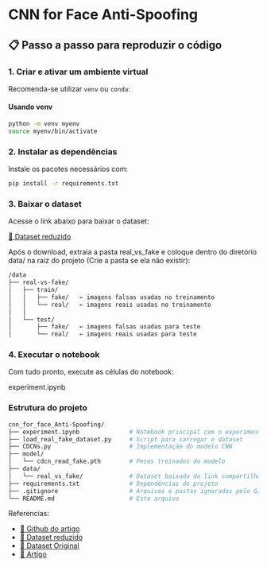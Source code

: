 # CNN for Face Anti-Spoofing

## 📋 Passo a passo para reproduzir o código

### 1. Criar e ativar um ambiente virtual

Recomenda-se utilizar `venv` ou `conda`:

#### Usando venv
```bash
python -m venv myenv
source myenv/bin/activate 
```

### 2. Instalar as dependências

Instale os pacotes necessários com:

```bash
pip install -r requirements.txt
```

### 3. Baixar o dataset

Acesse o link abaixo para baixar o dataset:

[ 🔗 Dataset reduzido](https://universidadecatolica-my.sharepoint.com/:f:/g/personal/isadora_00000844511_unicap_br/EhtSKCrkC_lBlCH7qDSSqskBhbLPl6JKEYuKWUEYA4jMaw?e=sSHCnR)

Após o download, extraia a pasta real_vs_fake e coloque dentro do diretório data/ na raiz do projeto (Crie a pasta se ela não existir):

```bash
/data
├── real-vs-fake/
│   ├── train/
│   │   ├── fake/   ← imagens falsas usadas no treinamento
│   │   └── real/   ← imagens reais usadas no treinamento
│   │
│   └── test/
│       ├── fake/   ← imagens falsas usadas para teste
│       └── real/   ← imagens reais usadas para teste
```

### 4. Executar o notebook

Com tudo pronto, execute as células do notebook:

experiment.ipynb



### Estrutura do projeto

```bash
cnn_for_face_Anti-Spoofing/
├── experiment.ipynb              # Notebook principal com o experimento
├── load_real_fake_dataset.py     # Script para carregar o dataset
├── CDCNs.py                      # Implementação do modelo CNN
├── model/
│   └── cdcn_read_fake.pth        # Pesos treinados do modelo
├── data/
│   └── real_vs_fake/             # Dataset baixado do link compartilhado
├── requirements.txt              # Dependências do projeto
├── .gitignore                    # Arquivos e pastas ignoradas pelo Git
└── README.md                     # Este arquivo
```


Referencias: 
  - [🔗 Github do artigo](https://github.com/ZitongYu/CDCN?tab=readme-ov-file)
  - [🔗 Dataset reduzido](https://universidadecatolica-my.sharepoint.com/:f:/g/personal/isadora_00000844511_unicap_br/EhtSKCrkC_lBlCH7qDSSqskBhbLPl6JKEYuKWUEYA4jMaw?e=sSHCnR)
  - [🔗 Dataset Original](https://www.kaggle.com/code/abdalrhmanmorsi/real-vs-fake-face-cnn-model?select=real_vs_fake)
  - [🔗 Artigo](https://arxiv.org/pdf/2003.04092)